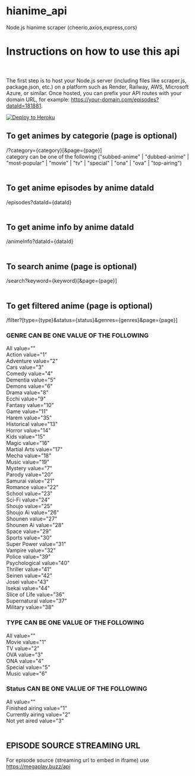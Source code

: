 # hianime_api
Node.js hianime scraper (cheerio,axios,express,cors)

# Instructions on how to use this api<br><br>

The first step is to host your Node.js server (including files like scraper.js, package.json, etc.) on a platform such as Render, Railway, AWS, Microsoft Azure, or similar. Once hosted, you can prefix your API routes with your domain URL, for example: https://your-domain.com/episodes?dataId=181881.

[![Deploy to Heroku](https://www.herokucdn.com/deploy/button.svg)](https://heroku.com/deploy?template=https://github.com/codercoder61/hianime_api)

## To get animes by categorie (page is optional)<br>
/?category={category}[&page={page}]<br>
category can be one of the following ("subbed-anime" | "dubbed-anime" | "most-popular" | "movie" | "tv" | "special" | "ona" | "ova" | "top-airing")<br><br>
## To get anime episodes by anime dataId<br>
/episodes?dataId={dataId}<br><br>
## To get anime info by anime dataId<br>
/animeInfo?dataId={dataId}<br><br>
## To search anime (page is optional)<br>
/search?keyword={keyword}[&page={page}]<br><br>
## To get filtered anime (page is optional)<br>
/filter?[type={type}&status={status}&genres={genres}&page={page}]<br>
### GENRE CAN BE ONE VALUE OF THE FOLLOWING <br>
All value=""<br>
Action value="1"<br>
Adventure value="2"<br>
Cars value="3"<br>
Comedy value="4"<br>
Dementia value="5"<br>
Demons value="6"<br>
Drama value="8"<br>
Ecchi value="9"<br>
Fantasy value="10"<br>
Game value="11"<br>
Harem value="35"<br>
Historical value="13"<br>
Horror value="14"<br>
Kids value="15"<br>
Magic value="16"<br>
Martial Arts value="17"<br>
Mecha value="18"<br>
Music value="19"<br>
Mystery value="7"<br>
Parody value="20"<br>
Samurai value="21"<br>
Romance value="22"<br>
School value="23"<br>
Sci-Fi value="24"<br>
Shoujo value="25"<br>
Shoujo Ai value="26"<br>
Shounen value="27"<br>
Shounen Ai value="28"<br>
Space value="29"<br>
Sports value="30"<br>
Super Power value="31"<br>
Vampire value="32"<br>
Police value="39"<br>
Psychological value="40"<br>
Thriller value="41"<br>
Seinen value="42"<br>
Josei value="43"<br>
Isekai value="44"<br>
Slice of Life value="36"<br>
Supernatural value="37"<br>
Military value="38"<br>
### TYPE CAN BE ONE VALUE OF THE FOLLOWING<br>
All value=""<br>
Movie value="1"<br>
TV value="2"<br>
OVA value="3"<br>
ONA value="4"<br>
Special value="5"<br>
Music value="6"<br>
### Status CAN BE ONE VALUE OF THE FOLLOWING<br>
All value=""<br>
Finished airing value="1"<br>
Currently airing value="2"<br>
Not yet aired value="3"<br><br>
## EPISODE SOURCE STREAMING URL <br>
For episode source (streaming url to embed in iframe) use https://megaplay.buzz/api

